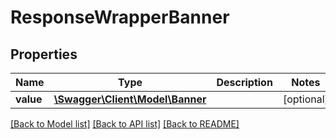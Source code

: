 # ResponseWrapperBanner

## Properties
Name | Type | Description | Notes
------------ | ------------- | ------------- | -------------
**value** | [**\Swagger\Client\Model\Banner**](Banner.md) |  | [optional] 

[[Back to Model list]](../../README.md#documentation-for-models) [[Back to API list]](../../README.md#documentation-for-api-endpoints) [[Back to README]](../../README.md)


